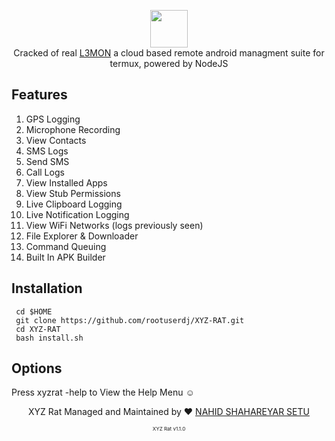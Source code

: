 <p align="center">
<img src="https://github.com/rootuserdj/XYZ-RAT/blob/main/XYZ RAT/server/assets/webpublic/logo.png" height="60"><br>
Cracked of real <a href="https://github.com/D3VL/L3MON">L3MON</a> a cloud based remote android managment suite for termux, powered by NodeJS
</p>



## Features
1. GPS Logging
1. Microphone Recording
1. View Contacts
1. SMS Logs
1. Send SMS
1. Call Logs
1. View Installed Apps
1. View Stub Permissions
1. Live Clipboard Logging
1. Live Notification Logging
1. View WiFi Networks (logs previously seen)
1. File Explorer & Downloader
1. Command Queuing
1. Built In APK Builder


## Installation

     cd $HOME
     git clone https://github.com/rootuserdj/XYZ-RAT.git
     cd XYZ-RAT
     bash install.sh

  
  
     
 ## Options
 Press xyzrat -help to View the Help Menu ☺️



<p align="center">XYZ Rat Managed and Maintained by ❤️ <a href="@SETU-xyz">NAHID SHAHAREYAR SETU</a></p>
<p align="center" style="font-size: 8px">XYZ Rat v1.1.0</p>
